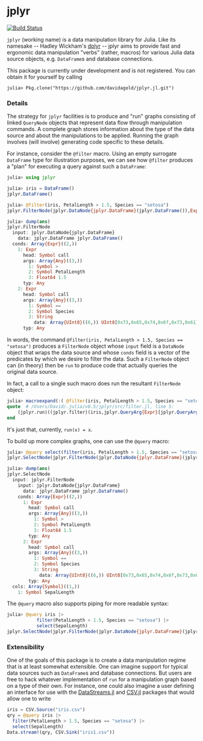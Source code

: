 # jplyr

[![Build Status](https://travis-ci.org/davidagold/jplyr.jl.svg?branch=master)](https://travis-ci.org/davidagold/jplyr.jl)

`jplyr` (working name) is a data manipulation library for Julia. Like its namesake -- Hadley Wickham's [dplyr](https://github.com/hadley/dplyr) -- jplyr aims to provide fast and ergonomic data manipulation "verbs" (rather, macros) for various Julia data source objects, e.g. `DataFrame`s and database connections.

This package is currently under development and is not registered. You can obtain it for yourself by calling
```
julia> Pkg.clone("https://github.com/davidagold/jplyr.jl.git")
```

### Details

The strategy for `jplyr` facilities is to produce and "run" graphs consisting of linked `QueryNode` objects that represent data flow through manipulation commands. A complete graph stores information about the type of the data source and about the manipulations to be applied. Running the graph involves (will involve) generating code specific to these details.

For instance, consider the `@filter` macro. Using an empty surrogate `DataFrame` type for illustration purposes, we can see how `@filter` produces a "plan" for executing a query against such a `DataFrame`:

```julia
julia> using jplyr

julia> iris = DataFrame()
jplyr.DataFrame()

julia> @filter(iris, PetalLength > 1.5, Species == "setosa")
jplyr.FilterNode(jplyr.DataNode{jplyr.DataFrame}(jplyr.DataFrame()),Expr[:(PetalLength > 1.5),:(Species == "setosa")])

julia> dump(ans)
jplyr.FilterNode
  input: jplyr.DataNode{jplyr.DataFrame}
    data: jplyr.DataFrame jplyr.DataFrame()
  conds: Array{Expr}((2,))
    1: Expr
      head: Symbol call
      args: Array{Any}((3,))
        1: Symbol >
        2: Symbol PetalLength
        3: Float64 1.5
      typ: Any
    2: Expr
      head: Symbol call
      args: Array{Any}((3,))
        1: Symbol ==
        2: Symbol Species
        3: String
          data: Array{UInt8}((6,)) UInt8[0x73,0x65,0x74,0x6f,0x73,0x61]
      typ: Any
```
In words, the command `@filter(iris, PetalLength > 1.5, Species == "setosa")` produces a `FilterNode` object whose `input` field is a `DataNode` object that wraps the data source and whose `conds` field is a vector of the predicates by which we desire to filter the data. Such a `FilterNode` object can (in theory) then be `run` to produce code that actually queries the original data source.

In fact, a call to a single such macro does run the resultant `FilterNode` object: 
```julia
julia> macroexpand(:( @filter(iris, PetalLength > 1.5, Species == "setosa") ))
quote  # /Users/David/.julia/v0.5/jplyr/src/filter.jl, line 5:
    (jplyr.run)((jplyr.filter)(iris,jplyr.QueryArg{Expr}[jplyr.QueryArg{Expr}(:(PetalLength > 1.5)),jplyr.QueryArg{Expr}(:(Species == "setosa"))]))
end
```
It's just that, currently, `run(x) = x`. 

To build up more complex graphs, one can use the `@query` macro:
```julia
julia> @query select(filter(iris, PetalLength > 1.5, Species == "setosa"), SepalLength)
jplyr.SelectNode(jplyr.FilterNode(jplyr.DataNode{jplyr.DataFrame}(jplyr.DataFrame()),Expr[:(PetalLength > 1.5),:(Species == "setosa")]),Symbol[:SepalLength])

julia> dump(ans)
jplyr.SelectNode
  input: jplyr.FilterNode
    input: jplyr.DataNode{jplyr.DataFrame}
      data: jplyr.DataFrame jplyr.DataFrame()
    conds: Array{Expr}((2,))
      1: Expr
        head: Symbol call
        args: Array{Any}((3,))
          1: Symbol >
          2: Symbol PetalLength
          3: Float64 1.5
        typ: Any
      2: Expr
        head: Symbol call
        args: Array{Any}((3,))
          1: Symbol ==
          2: Symbol Species
          3: String
            data: Array{UInt8}((6,)) UInt8[0x73,0x65,0x74,0x6f,0x73,0x61]
        typ: Any
  cols: Array{Symbol}((1,))
    1: Symbol SepalLength
```
The `@query` macro also supports piping for more readable syntax:
```julia
julia> @query iris |>
           filter(PetalLength > 1.5, Species == "setosa") |>
           select(SepalLength)
jplyr.SelectNode(jplyr.FilterNode(jplyr.DataNode{jplyr.DataFrame}(jplyr.DataFrame()),Expr[:(PetalLength > 1.5),:(Species == "setosa")]),Symbol[:SepalLength])
```

### Extensibility

One of the goals of this package is to create a data manipulation regime that is at least somewhat extensible. One can imagine support for typical data sources such as `DataFrame`s and database connections. But users are free to hack whatever implementation of `run` for a manipulation graph based on a type of their own. For instance, one could also imagine a user defining an interface for use with the [DataStreams.jl](https://github.com/JuliaData/DataStreams.jl) and [CSV.jl](https://github.com/JuliaData/CSV.jl/blob/master/src/Source.jl) packages that would allow one to write
```julia
iris = CSV.Source("iris.csv")
qry = @query iris |>
  filter(PetalLength > 1.5, Species == "setosa") |>
  select(SepalLength)
Data.stream!(qry, CSV.Sink("iris1.csv"))
```
